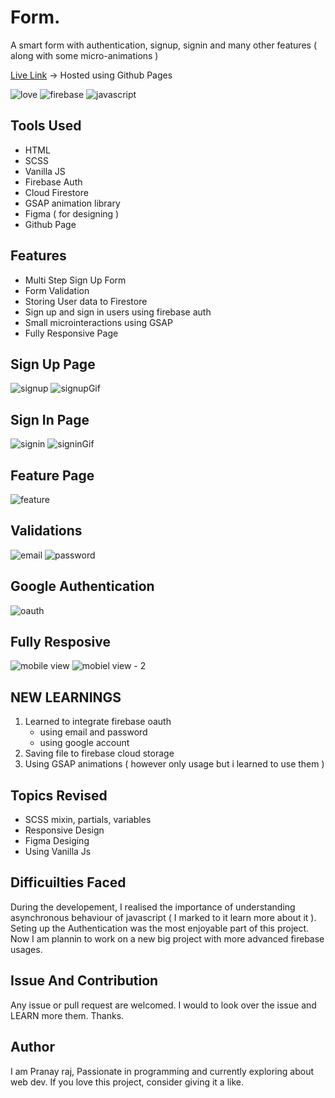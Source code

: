 # Form. 
A smart form with authentication, signup, signin and many other features
( along with some micro-animations )

[Live Link](https://masterpranay1.github.io/Smart-Form/) -> Hosted using Github Pages

![love](https://forthebadge.com/images/badges/built-with-love.svg) ![firebase](./screenshots/firebase.svg) ![javascript](https://forthebadge.com/images/badges/made-with-javascript.svg)

## Tools Used

- HTML
- SCSS
- Vanilla JS
- Firebase Auth
- Cloud Firestore
- GSAP animation library
- Figma ( for designing )
- Github Page

## Features

- Multi Step Sign Up Form
- Form Validation
- Storing User data to Firestore
- Sign up and sign in users using firebase auth
- Small microinteractions using GSAP
- Fully Responsive Page

## Sign Up Page

![signup](./screenshots/signup.png)
![signupGif](./screenshots/sign-up.gif)

## Sign In Page

![signin](./screenshots/signin.png)
![signinGif](./screenshots/sign-in.gif)

## Feature Page

![feature](./screenshots/feature.png)

## Validations

![email](./screenshots/email-validation.png) ![password](./screenshots/password-validation.png)

## Google Authentication

![oauth](./screenshots/oauth.gif)

## Fully Resposive

![mobile view](./screenshots/mobile.png) ![mobiel view - 2](./screenshots/mobile-2.png)

## NEW LEARNINGS

1. Learned to integrate firebase oauth 
    - using email and password
    - using google account
2. Saving file to firebase cloud storage
3. Using GSAP animations ( however only usage but i learned to use them )

## Topics Revised

- SCSS mixin, partials, variables
- Responsive Design
- Figma Desiging
- Using Vanilla Js

## Difficuilties Faced

During the developement, I realised the importance of understanding asynchronous behaviour of javascript ( I marked to it learn more about it ). 
Seting up the Authentication was the most enjoyable part of this project. Now I am plannin to work on a new big project with more advanced firebase usages.

## Issue And Contribution

Any issue or pull request are welcomed. I would to look over the issue and LEARN more them. Thanks.

## Author

I am Pranay raj, Passionate in programming and currently exploring about web dev. 
If you love this project, consider giving it a like.
